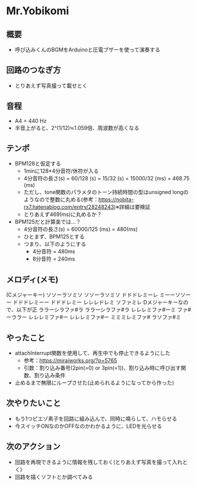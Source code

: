 # Mr.Yobikomi
## 概要
* 呼び込みくんのBGMをArduinoと圧電ブザーを使って演奏する
## 回路のつなぎ方
* とりあえず写真撮って載せとく
## 音程
* A4 = 440 Hz
* 半音上がると、2^(1/12)≒1.059倍、周波数が高くなる
## テンポ
* BPM128と仮定する
    * 1minに128*4分音符/休符が入る
    * 4分音符の長さ(s) = 60/128 (s) = 15/32 (s) = 15000/32 (ms) = 468.75 (ms)
    * ただし、tone関数のパラメタのトーン持続時間の型はunsigned longのようなので整数に丸める(参考：https://nobita-rx7.hatenablog.com/entry/28248243)※詳細は要検証
    * とりあえず469(ms)に丸めるか？
* BPM125だと計算楽では...？
    * 4分音符の長さ(s) = 60000/125 (ms) = 480(ms)
    * ひとまず、BPM125とする
    * つまり、以下のようにする
        * 4分音符 = 480ms
        * 8分音符 = 240ms

## メロディ(メモ)
(Cメジャーキー)
    ソソーラソミソ ソソーラソミソ
    ドドドレミーレ ミーーソソーー
    ドドドレミーー ドドドレミー
    レレレドレミ ソファミレ
Dメジャーキーなので、以下が正
    ララーシラファ#ラ ララーシラファ#ラ
    レレレミファ#ーミ ファ#ーララー
    レレレミファ#ー レレレミファ#ー
    ミミミレミファ# ラソファ#ミ
## やったこと
* attachInterrupt関数を使用して、再生中でも停止できるようにした
    * 参考：https://miraiworks.org/?p=5765
    * 引数：割り込み番号(2pin(=0) or 3pin(=1))、割り込み時に呼び出す関数、割り込み条件
* 止めるまで無限にループさせた(止められるようになってから作った)
## 次やりたいこと
* もう1つピエゾ素子を回路に組み込んで、同時に鳴らして、ハモらせる
* 今スイッチONなのかOFFなのかわかるように、LEDを光らせる
## 次のアクション
* 回路を再現できるように情報を残しておく(とりあえず写真を撮って入れとく)
* 回路を描くソフトとか調べてみる